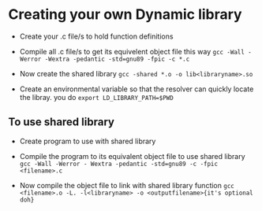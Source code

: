 # Creating your own Dynamic library
* Create your .c file/s to hold function definitions


* Compile all .c file/s to get its equivelent object file this way
        `gcc -Wall -Werror -Wextra -pedantic -std=gnu89 -fpic -c *.c`

* Now create the shared library
`gcc -shared *.o -o lib<libraryname>.so`

* Create an environmental variable so that the resolver can quickly locate the libray. you do
`export LD_LIBRARY_PATH=$PWD`

## To use shared library

* Create program to use with shared library

* Compile the program to its equivalent object file to use shared library
        `gcc -Wall -Werror - Wextra -pedantic -std=gnu89 -c -fpic <filename>.c`

* Now compile the object file to link with shared library function
`gcc <filename>.o -L. -l<libraryname> -o <outputfilename>{it's optional doh}`
